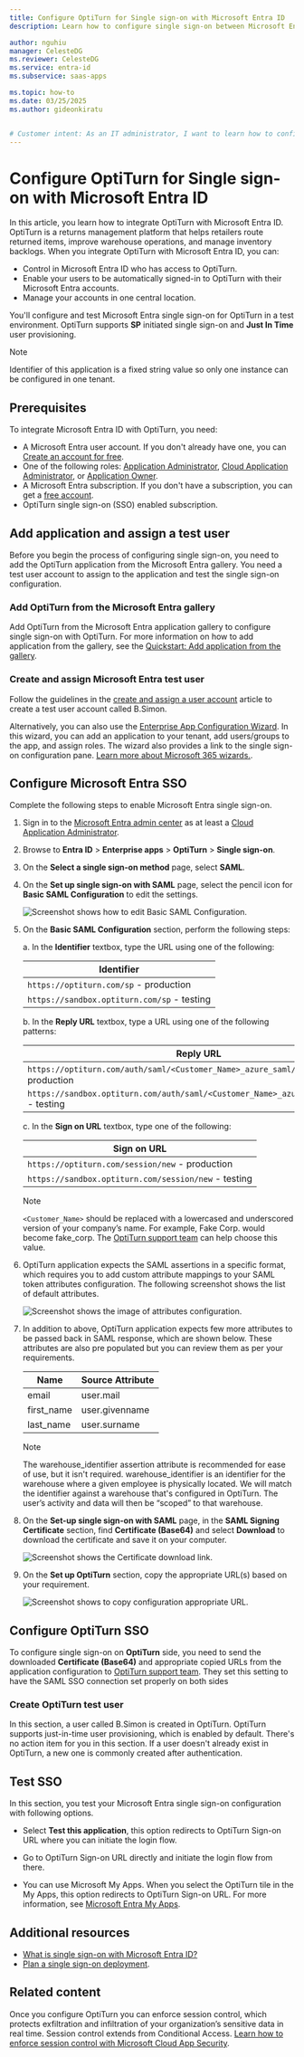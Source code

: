 ```yaml
---
title: Configure OptiTurn for Single sign-on with Microsoft Entra ID
description: Learn how to configure single sign-on between Microsoft Entra ID and OptiTurn.

author: nguhiu
manager: CelesteDG
ms.reviewer: CelesteDG
ms.service: entra-id
ms.subservice: saas-apps

ms.topic: how-to
ms.date: 03/25/2025
ms.author: gideonkiratu


# Customer intent: As an IT administrator, I want to learn how to configure single sign-on between Microsoft Entra ID and OptiTurn so that I can control who has access to OptiTurn, enable automatic sign-in with Microsoft Entra accounts, and manage my accounts in one central location.
---
```


# Configure OptiTurn for Single sign-on with Microsoft Entra ID

In this article, you learn how to integrate OptiTurn with Microsoft Entra ID. OptiTurn is a returns management platform that helps retailers route returned items, improve warehouse operations, and manage inventory backlogs. When you integrate OptiTurn with Microsoft Entra ID, you can:

* Control in Microsoft Entra ID who has access to OptiTurn.
* Enable your users to be automatically signed-in to OptiTurn with their Microsoft Entra accounts.
* Manage your accounts in one central location.

You'll configure and test Microsoft Entra single sign-on for OptiTurn in a test environment. OptiTurn supports **SP** initiated single sign-on and **Just In Time** user provisioning.

> [!NOTE]
> Identifier of this application is a fixed string value so only one instance can be configured in one tenant.

## Prerequisites

To integrate Microsoft Entra ID with OptiTurn, you need:

* A Microsoft Entra user account. If you don't already have one, you can [Create an account for free](https://azure.microsoft.com/free/?WT.mc_id=A261C142F).
* One of the following roles: [Application Administrator](/entra/identity/role-based-access-control/permissions-reference#application-administrator), [Cloud Application Administrator](/entra/identity/role-based-access-control/permissions-reference#cloud-application-administrator), or [Application Owner](/entra/fundamentals/users-default-permissions#owned-enterprise-applications).
* A Microsoft Entra subscription. If you don't have a subscription, you can get a [free account](https://azure.microsoft.com/free/).
* OptiTurn single sign-on (SSO) enabled subscription.

## Add application and assign a test user

Before you begin the process of configuring single sign-on, you need to add the OptiTurn application from the Microsoft Entra gallery. You need a test user account to assign to the application and test the single sign-on configuration.

<a name='add-optiturn-from-the-azure-ad-gallery'></a>

### Add OptiTurn from the Microsoft Entra gallery

Add OptiTurn from the Microsoft Entra application gallery to configure single sign-on with OptiTurn. For more information on how to add application from the gallery, see the [Quickstart: Add application from the gallery](~/identity/enterprise-apps/add-application-portal.md).

<a name='create-and-assign-azure-ad-test-user'></a>

### Create and assign Microsoft Entra test user

Follow the guidelines in the [create and assign a user account](~/identity/enterprise-apps/add-application-portal-assign-users.md) article to create a test user account called B.Simon.

Alternatively, you can also use the [Enterprise App Configuration Wizard](https://portal.office.com/AdminPortal/home?Q=Docs#/azureadappintegration). In this wizard, you can add an application to your tenant, add users/groups to the app, and assign roles. The wizard also provides a link to the single sign-on configuration pane. [Learn more about Microsoft 365 wizards.](/microsoft-365/admin/misc/azure-ad-setup-guides). 

<a name='configure-azure-ad-sso'></a>

## Configure Microsoft Entra SSO

Complete the following steps to enable Microsoft Entra single sign-on.

1. Sign in to the [Microsoft Entra admin center](https://entra.microsoft.com) as at least a [Cloud Application Administrator](~/identity/role-based-access-control/permissions-reference.md#cloud-application-administrator).
1. Browse to **Entra ID** > **Enterprise apps** > **OptiTurn** > **Single sign-on**.
1. On the **Select a single sign-on method** page, select **SAML**.
1. On the **Set up single sign-on with SAML** page, select the pencil icon for **Basic SAML Configuration** to edit the settings.

   ![Screenshot shows how to edit Basic SAML Configuration.](common/edit-urls.png "Basic Configuration")

1. On the **Basic SAML Configuration** section, perform the following steps:

	a. In the **Identifier** textbox, type the URL using one of the following:

	| **Identifier** |
	|------------|
	| `https://optiturn.com/sp` - production |
	| `https://sandbox.optiturn.com/sp` - testing |

   b. In the **Reply URL** textbox, type a URL using one of the following patterns:
    
	| **Reply URL** |
	|------------|
	| `https://optiturn.com/auth/saml/<Customer_Name>_azure_saml/callback` - production |
	| `https://sandbox.optiturn.com/auth/saml/<Customer_Name>_azure_saml/callback` - testing |

	c. In the **Sign on URL** textbox, type one of the following:

	| **Sign on URL** |
	|----------|
   | `https://optiturn.com/session/new` - production |
	| `https://sandbox.optiturn.com/session/new` - testing |

	> [!NOTE]
   > `<Customer_Name>` should be replaced with a lowercased and underscored version of your company’s name. For example, Fake Corp. would become fake_corp. The [OptiTurn support team](mailto:support@optoro.com) can help choose this value.

1. OptiTurn application expects the SAML assertions in a specific format, which requires you to add custom attribute mappings to your SAML token attributes configuration. The following screenshot shows the list of default attributes.

	![Screenshot shows the image of attributes configuration.](common/default-attributes.png "Image")

1. In addition to above, OptiTurn application expects few more attributes to be passed back in SAML response, which are shown below. These attributes are also pre populated but you can review them as per your requirements.

	| Name |  Source Attribute|
	| ---------------|  --------- |
	| email | user.mail |
	| first_name | user.givenname |
	| last_name | user.surname |

	> [!Note]
	> The warehouse_identifier assertion attribute is recommended for ease of use, but it isn't required. warehouse_identifier is an identifier for the warehouse where a given employee is physically located. We will match the identifier against a warehouse that's configured in OptiTurn. The user’s activity and data will then be “scoped” to that warehouse.

1. On the **Set-up single sign-on with SAML** page, in the **SAML Signing Certificate** section, find **Certificate (Base64)** and select **Download** to download the certificate and save it on your computer.

    ![Screenshot shows the Certificate download link.](common/certificatebase64.png "Certificate")

1. On the **Set up OptiTurn** section, copy the appropriate URL(s) based on your requirement.

	![Screenshot shows to copy configuration appropriate URL.](common/copy-configuration-urls.png "Metadata")

## Configure OptiTurn SSO

To configure single sign-on on **OptiTurn** side, you need to send the downloaded **Certificate (Base64)** and appropriate copied URLs from the application configuration to [OptiTurn support team](mailto:support@optoro.com). They set this setting to have the SAML SSO connection set properly on both sides

### Create OptiTurn test user

In this section, a user called B.Simon is created in OptiTurn. OptiTurn supports just-in-time user provisioning, which is enabled by default. There's no action item for you in this section. If a user doesn't already exist in OptiTurn, a new one is commonly created after authentication.

## Test SSO 

In this section, you test your Microsoft Entra single sign-on configuration with following options. 

* Select **Test this application**, this option redirects to OptiTurn Sign-on URL where you can initiate the login flow. 

* Go to OptiTurn Sign-on URL directly and initiate the login flow from there.

* You can use Microsoft My Apps. When you select the OptiTurn tile in the My Apps, this option redirects to OptiTurn Sign-on URL. For more information, see [Microsoft Entra My Apps](/azure/active-directory/manage-apps/end-user-experiences#azure-ad-my-apps).

## Additional resources

* [What is single sign-on with Microsoft Entra ID?](~/identity/enterprise-apps/what-is-single-sign-on.md)
* [Plan a single sign-on deployment](~/identity/enterprise-apps/plan-sso-deployment.md).

## Related content

Once you configure OptiTurn you can enforce session control, which protects exfiltration and infiltration of your organization’s sensitive data in real time. Session control extends from Conditional Access. [Learn how to enforce session control with Microsoft Cloud App Security](/cloud-app-security/proxy-deployment-aad).
